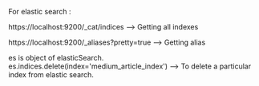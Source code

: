 

For elastic search :

https://localhost:9200/_cat/indices  --> Getting all indexes

https://localhost:9200/_aliases?pretty=true  --> Getting alias

es is object of elasticSearch.
es.indices.delete(index='medium_article_index') --> To delete a particular index from elastic search.

 
